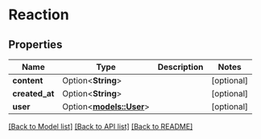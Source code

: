 # Reaction

## Properties

Name | Type | Description | Notes
------------ | ------------- | ------------- | -------------
**content** | Option<**String**> |  | [optional]
**created_at** | Option<**String**> |  | [optional]
**user** | Option<[**models::User**](User.md)> |  | [optional]

[[Back to Model list]](../README.md#documentation-for-models) [[Back to API list]](../README.md#documentation-for-api-endpoints) [[Back to README]](../README.md)


